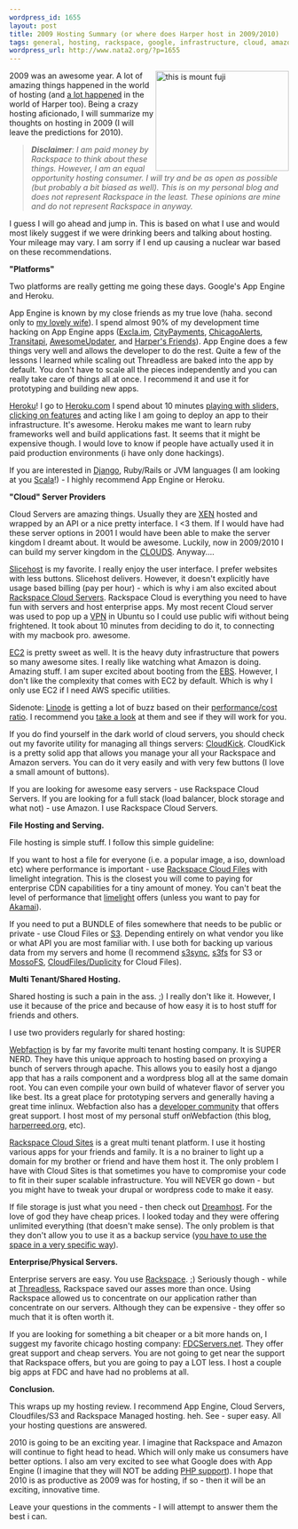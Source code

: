 ```yaml
--- 
wordpress_id: 1655
layout: post
title: 2009 Hosting Summary (or where does Harper host in 2009/2010)
tags: general, hosting, rackspace, google, infrastructure, cloud, amazon, cloud-hosting
wordpress_url: http://www.nata2.org/?p=1655
---
```

<a title="this is mount fuji by nata2, on Flickr" href="http://www.flickr.com/photos/natatwo/2581673203/"><img src="http://farm4.static.flickr.com/3192/2581673203_d18270a494_m.jpg" alt="this is mount fuji" width="240" height="180" align="right" /></a>2009 was an awesome year. A lot of amazing things happened in the world of hosting (and <a href="http://www.nata2.org/2009/10/07/leaving-threadless/">a lot happened</a> in the world of Harper too). Being a crazy hosting aficionado, I will summarize my thoughts on hosting in 2009 (I will leave the predictions for 2010).
<blockquote><strong><em>Disclaimer</em></strong><em>: I am paid money by Rackspace to think about these things. However, I am an equal opportunity hosting consumer. I will try and be as open as possible (but probably a bit biased as well). This is on my personal blog and does not represent Rackspace in the least. These opinions are mine and do not represent Rackspace in anyway.</em></blockquote>
I guess I will go ahead and jump in. This is based on what I use and would most likely suggest if we were drinking beers and talking about hosting. Your mileage may vary. I am sorry if I end up causing a nuclear war based on these recommendations.

<strong>"Platforms"</strong>

Two platforms are really getting me going these days. Google's App Engine and Heroku.

App Engine is known by my close friends as my true love (haha. second only to <a href="http://hiromiusagi.com">my lovely wife</a>). I spend almost 90% of my development time hacking on App Engine apps (<a href="http://Excla.im">Excla.im</a>, <a href="http://CityPayments.org">CityPayments</a>, <a href="http://ChicagoAlerts.org">ChicagoAlerts</a>, <a href="http://chicagowiki.transitapi.com/">Transitapi</a>, <a href="http://AwesomeUpdater.com">AwesomeUpdater</a>, and <a href="http://harpersfriends.com">Harper's Friends</a>). App Engine does a few things very well and allows the developer to do the rest. Quite a few of the lessons I learned while scaling out Threadless are baked into the app by default. You don't have to scale all the pieces independently and you can really take care of things all at once. I recommend it and use it for prototyping and building new apps.

<a href="http://Heroku.com">Heroku</a>! I go to <a href="http://Heroku.com">Heroku.com</a> I spend about 10 minutes <a href="http://heroku.com/pricing">playing with sliders, clicking on features</a> and acting like I am going to deploy an app to their infrastructure. It's awesome. Heroku makes me want to learn ruby frameworks well and build applications fast. It seems that it might be expensive though. I would love to know if people have actually used it in paid production environments (i have only done hackings).

If you are interested in <a href="http://www.djangoproject.com">Django</a>, Ruby/Rails or JVM languages (I am looking at you <a href="http://www.scala-lang.org/node/1831">Scala</a>!) - I highly recommend App Engine or Heroku.

<strong>"Cloud" Server Providers</strong>

Cloud Servers are amazing things. Usually they are <a href="http://xen.org/">XEN</a> hosted and wrapped by an API or a nice pretty interface. I &lt;3 them. If I would have had these server options in 2001 I would have been able to make the server kingdom I dreamt about. It would be awesome. Luckily, now in 2009/2010 I can build my server kingdom in the <a href="http://www.nepholologist.com/">CLOUDS</a>. Anyway....

<a href="http://www.slicehost.com/">Slicehost</a> is my favorite. I really enjoy the user interface. I prefer websites with less buttons. Slicehost delivers. However, it doesn't explicitly have usage based billing (pay per hour) - which is why i am also excited about <a href="http://www.rackspacecloud.com/cloud_hosting_products/servers">Rackspace Cloud Servers</a>. Rackspace Cloud is everything you need to have fun with servers and host enterprise apps. My most recent Cloud server was used to pop up a <a href="http://www.ubuntugeek.com/howto-configure-pptp-vpn-in-ubuntu-intrepid-and-jaunty.html">VPN</a> in Ubuntu so I could use public wifi without being frightened. It took about 10 minutes from deciding to do it, to connecting with my macbook pro. awesome.

<a href="http://aws.amazon.com/ec2/">EC2</a> is pretty sweet as well. It is the heavy duty infrastructure that powers so many awesome sites. I really like watching what Amazon is doing. Amazing stuff. I am super excited about booting from the <a href="http://aws.amazon.com/ebs/">EBS</a>. However, I don't like the complexity that comes with EC2 by default. Which is why I only use EC2 if I need AWS specific utilities.

Sidenote: <a href="http://www.linode.com/?r=1762fce92f905a07a8623481199299b3ab8a90b9">Linode</a> is getting a lot of buzz based on their <a href="http://blog.linode.com/2009/12/04/linode-stomps-competition-in-performance-benchmark/">performance/cost ratio</a>. I recommend you <a href="http://www.linode.com/?r=1762fce92f905a07a8623481199299b3ab8a90b9">take a look</a> at them and see if they will work for you.

If you do find yourself in the dark world of cloud servers, you should check out my favorite utility for managing all things servers: <a href="https://www.cloudkick.com/">CloudKick</a>. CloudKick is a pretty solid app that allows you manage your all your Rackspace and Amazon servers. You can do it very easily and with very few buttons (I love a small amount of buttons).

If you are looking for awesome easy servers - use Rackspace Cloud Servers. If you are looking for a full stack (load balancer, block storage and what not) - use Amazon. I use Rackspace Cloud Servers.

<strong>File Hosting and Serving.</strong>

File hosting is simple stuff. I follow this simple guideline:

If you want to host a file for everyone (i.e. a popular image, a iso, download etc) where performance is important - use <a href="http://www.rackspacecloud.com/cloud_hosting_products/files">Rackspace Cloud Files</a> with limelight integration. This is the closest you will come to paying for enterprise CDN capabilities for a tiny amount of money. You can't beat the level of performance that <a href="http://www.limelightnetworks.com/">limelight</a> offers (unless you want to pay for <a href="http://www.akamai.com">Akamai</a>).

If you need to put a BUNDLE of files somewhere that needs to be public or private - use Cloud Files or <a href="http://aws.amazon.com/s3/">S3</a>. Depending entirely on what vendor you like or what API you are most familiar with. I use both for backing up various data from my servers and home (I recommend <a href="http://www.s3rsync.com/">s3sync</a>, <a href="http://code.google.com/p/s3fs/">s3fs</a> for S3 or <a href="http://westhoffswelt.de/projects/mossofs.html">MossoFS</a>, <a href="http://blog.chmouel.com/2009/09/02/rsync-like-backup-to-rackspace-cloud-file-with-duplicity/">CloudFiles/Duplicity</a> for Cloud Files).

<strong>Multi Tenant/Shared Hosting.</strong>

Shared hosting is such a pain in the ass. ;) I really don't like it. However, I use it because of the price and because of how easy it is to host stuff for friends and others.

I use two providers regularly for shared hosting:

<a href="http://www.webfaction.com/?affiliate=harper">Webfaction</a> is by far my favorite multi tenant hosting company. It is SUPER NERD. They have this unique approach to hosting based on proxying a bunch of servers through apache. This allows you to easily host a django app that has a rails component and a wordpress blog all at the same domain root. You can even compile your own build of whatever flavor of server you like best. Its a great place for prototyping servers and generally having a great time inlinux. Webfaction also has a <a href="http://forum.webfaction.com/">developer community</a> that offers great support. I host most of my personal stuff onWebfaction (this blog, <a href="http://harperreed.org">harperreed.org</a>, etc).

<a href="http://www.rackspacecloud.com/cloud_hosting_products/sites">Rackspace Cloud Sites</a> is a great multi tenant platform. I use it hosting various apps for your friends and family. It is a no brainer to light up a domain for my brother or friend and have them host it. The only problem I have with Cloud Sites is that sometimes you have to compromise your code to fit in their super scalable infrastructure. You will NEVER go down - but you might have to tweak your drupal or wordpress code to make it easy.

If file storage is just what you need - then check out <a href="http://www.dreamhost.com/r.cgi?159982">Dreamhost</a>. For the love of god they have cheap prices. I looked today and they were offering unlimited everything (that doesn't make sense). The only problem is that they don't allow you to use it as a backup service (y<a href="http://www.labnol.org/internet/backup-files-on-dreamhost-web-hosting-servers/4538/">ou have to use the space in a very specific way</a>).

<strong>Enterprise/Physical Servers.</strong>

Enterprise servers are easy. You use <a href="http://www.rackspace.com/">Rackspace</a>. ;) Seriously though - while at <a href="http://threadless.com/">Threadless</a>, Rackspace saved our asses more than once. Using Rackspace allowed us to concentrate on our application rather than concentrate on our servers. Although they can be expensive - they offer so much that it is often worth it.

If you are looking for something a bit cheaper or a bit more hands on, I suggest my favorite chicago hosting company: <a href="http://fdcservers.net/">FDCServers.net</a>. They offer great support and cheap servers. You are not going to get near the support that Rackspace offers, but you are going to pay a LOT less. I host a couple big apps at FDC and have had no problems at all.

<strong>Conclusion.</strong>

This wraps up my hosting review. I recommend App Engine, Cloud Servers, Cloudfiles/S3 and Rackspace Managed hosting. heh. See - super easy. All your hosting questions are answered.

2010 is going to be an exciting year. I imagine that Rackspace and Amazon will continue to fight head to head. Which will only make us consumers have better options. I also am very excited to see what Google does with App Engine (I imagine that they will NOT be adding <a href="http://code.google.com/p/googleappengine/issues/detail?id=13">PHP support</a>). I hope that 2010 is as productive as 2009 was for hosting, if so - then it will be an exciting, innovative time.

Leave your questions in the comments - I will attempt to answer them the best i can.
